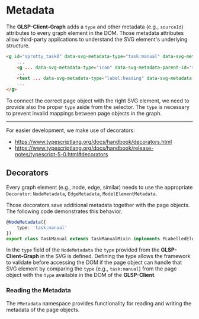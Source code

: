 # Metadata

The **GLSP-Client-Graph** adds a `type` and other metadata (e.g., `sourceId`) attributes to every graph element in the DOM. Those metadata attributes allow third-party applications to understand the SVG element's underlying structure.

```html
<g id="sprotty_task0" data-svg-metadata-type="task:manual" data-svg-metadata-parent-id="sprotty_sprotty" ...>
    ...
    <g ... data-svg-metadata-type="icon" data-svg-metadata-parent-id="sprotty_task0" ...>...</g>
    ...
    <text ... data-svg-metadata-type="label:heading" data-svg-metadata-parent-id="sprotty_task0" ...>...</text>
    ...
</g>
```

To connect the correct page object with the right SVG element, we need to provide also the proper `type` aside from the selector. The `type` is necessary to prevent invalid mappings between page objects in the graph.

---

For easier development, we make use of decorators:

-   <https://www.typescriptlang.org/docs/handbook/decorators.html>
-   <https://www.typescriptlang.org/docs/handbook/release-notes/typescript-5-0.html#decorators>

## Decorators

Every graph element (e.g., node, edge, similar) needs to use the appropriate `Decorator`: `NodeMetadata`, `EdgeMetadata`, `ModelElementMetadata`.

Those decorators save additional metadata together with the page objects. The following code demonstrates this behavior.

```ts
@NodeMetadata({
    type: 'task:manual'
})
export class TaskManual extends TaskManualMixin implements PLabelledElement { ... }
```

In the `type` field of the `NodeMetadata` the `type` provided from the **GLSP-Client-Graph** in the SVG is defined. Defining the type allows the framework to validate before accessing the DOM if the page object can handle that SVG element by comparing the `type` (e.g., `task:manual`) from the page object with the `type` available in the DOM of the **GLSP-Client**.

### Reading the Metadata

The `PMetadata` namespace provides functionality for reading and writing the metadata of the page objects.
